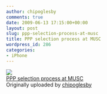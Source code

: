```yaml
---
author: chipoglesby
comments: true
date: 2009-06-13 17:15:00+00:00
layout: post
slug: ppp-selection-process-at-musc
title: PPP selection process at MUSC
wordpress_id: 286
categories:
- iPhone
---
```


[![](http://farm4.static.flickr.com/3406/3622730798_4e7094ff09.jpg)](http://www.flickr.com/photos/chipoglesby/3622730798/)  
[PPP selection process at MUSC](http://www.flickr.com/photos/chipoglesby/3622730798/)  
Originally uploaded by [chipoglesby](http://www.flickr.com/people/chipoglesby/)

  

